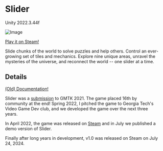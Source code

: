 # Slider
Unity 2022.3.44f

![Image](production/art/Slider_Main_1920x1080.png?raw=true "Title")

[Play it on Steam!](https://store.steampowered.com/app/1916890/Slider/)

Slide chunks of the world to solve puzzles and help others. Control an ever-growing set of tiles and mechanics. Explore nine unique areas, unravel the mysteries of the universe, and reconnect the world -- one slider at a time.


## Details

[(Old) Documentation!](https://docs.google.com/document/d/1wDgUfDdPVIihPnhNXAXVBCsffXykWzqlrrMu5cy8ZMs/edit?usp=sharing)

Slider was a [submission](https://randomerz.itch.io/slider-jam) to GMTK 2021. The game placed 16th by community at the end! Spring 2022, I pitched the game to Georgia Tech's Video Game Dev club, and we developed the game over the next three years.

In April 2022, the game was released on [Steam](https://store.steampowered.com/app/1916890/Slider/) and in July we published a demo version of Slider.

Finally after long years in development, v1.0 was released on Steam on July 24, 2024.
